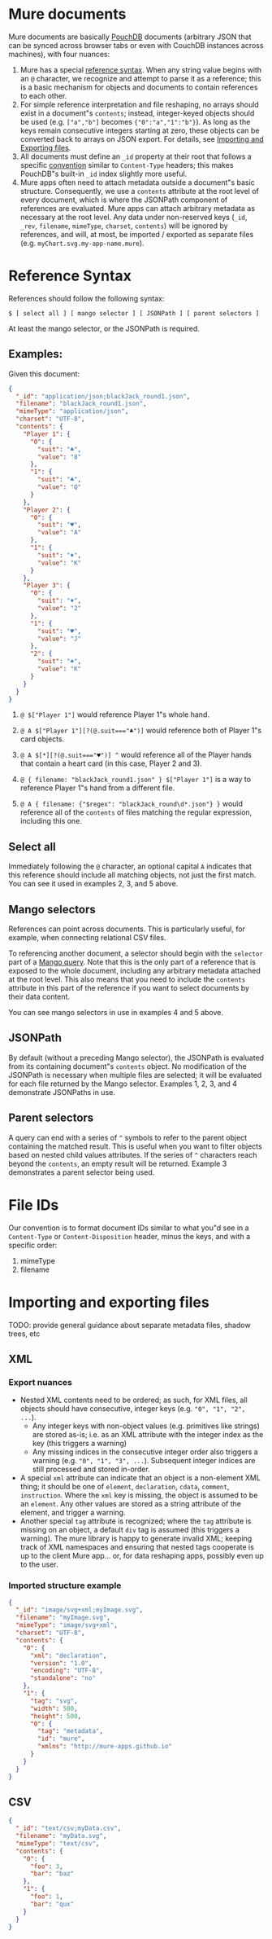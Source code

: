 # Mure documents
Mure documents are basically [PouchDB](https://pouchdb.com/) documents (arbitrary JSON that can be synced across browser tabs or even with CouchDB instances across machines), with four nuances:
1. Mure has a special [reference syntax](#reference-syntax). When any string value begins with an `@` character, we recognize and attempt to parse it as a reference; this is a basic mechanism for objects and documents to contain references to each other.
2. For simple reference interpretation and file reshaping, no arrays should exist in a document"s `contents`; instead, integer-keyed objects should be used (e.g. `["a","b"]` becomes `{"0":"a","1":"b"}`). As long as the keys remain consecutive integers starting at zero, these objects can be converted back to arrays on JSON export. For details, see [Importing and Exporting files](#importing-and-exporting-files).
3. All documents must define an `_id` property at their root that follows a specific [convention](#file-ids) similar to `Content-Type` headers; this makes PouchDB"s built-in `_id` index slightly more useful.
4. Mure apps often need to attach metadata outside a document"s basic structure. Consequently, we use a `contents` attribute at the root level of every document, which is where the JSONPath component of references are evaluated. Mure apps can attach arbitrary metadata as necessary at the root level. Any data under non-reserved keys (`_id`, `_rev`, `filename`, `mimeType`, `charset`, `contents`) will be ignored by references, and will, at most, be imported / exported as separate files (e.g. `myChart.svg.my-app-name.mure`).

# Reference Syntax
References should follow the following syntax:

`$ [ select all ] [ mango selector ] [ JSONPath ] [ parent selectors ]`

At least the mango selector, or the JSONPath is required.

## Examples:
Given this document:

```json
{
  "_id": "application/json;blackJack_round1.json",
  "filename": "blackJack_round1.json",
  "mimeType": "application/json",
  "charset": "UTF-8",
  "contents": {
    "Player 1": {
      "0": {
        "suit": "♣",
        "value": "8"
      },
      "1": {
        "suit": "♣",
        "value": "Q"
      }
    },
    "Player 2": {
      "0": {
        "suit": "♥",
        "value": "A"
      },
      "1": {
        "suit": "♦",
        "value": "K"
      }
    },
    "Player 3": {
      "0": {
        "suit": "♦",
        "value": "2"
      },
      "1": {
        "suit": "♥",
        "value": "J"
      },
      "2": {
        "suit": "♠",
        "value": "K"
      }
    }
  }
}
```

1. `@ $["Player 1"]` would reference Player 1"s whole hand.

2. `@ A $["Player 1"][?(@.suit==="♣")]` would reference both of Player 1"s card objects.

3. `@ A $[*][?(@.suit==="♥")] ^` would reference all of the Player hands that contain a heart card (in this case, Player 2 and 3).

4. `@ { filename: "blackJack_round1.json" } $["Player 1"]` is a way to reference Player 1"s hand from a different file.

5. `@ A { filename: {"$regex": "blackJack_round\d*.json"} }` would reference all of the `contents` of files matching the regular expression, including this one.

## Select all
Immediately following the `@` character, an optional capital `A` indicates that this reference should include all matching objects, not just the first match. You can see it used in examples 2, 3, and 5 above.

## Mango selectors
References can point across documents. This is particularly useful, for example, when connecting relational CSV files.

To referencing another document, a selector should begin with the `selector` part of a [Mango query](https://pouchdb.com/guides/mango-queries.html). Note that this is the only part of a reference that is exposed to the whole document, including any arbitrary metadata attached at the root level. This also means that you need to include the `contents` attribute in this part of the reference if you want to select documents by their data content.

You can see mango selectors in use in examples 4 and 5 above.

## JSONPath
By default (without a preceding Mango selector), the JSONPath is evaluated from its containing document"s `contents` object. No modification of the JSONPath is necessary when multiple files are selected; it will be evaluated for each file returned by the Mango selector. Examples 1, 2, 3, and 4 demonstrate JSONPaths in use.

## Parent selectors
A query can end with a series of `^` symbols to refer to the parent object containing the matched result. This is useful when you want to filter objects based on nested child values attributes. If the series of `^` characters reach beyond the `contents`, an empty result will be returned. Example 3 demonstrates a parent selector being used.

# File IDs
Our convention is to format document IDs similar to what you"d see in a `Content-Type` or `Content-Disposition` header, minus the keys, and with a specific order:
  1. mimeType
  2. filename

# Importing and exporting files
TODO: provide general guidance about separate metadata files, shadow trees, etc

## XML
### Export nuances
- Nested XML contents need to be ordered; as such, for XML files, all objects should have consecutive, integer keys (e.g. `"0", "1", "2", ...`).
  - Any integer keys with non-object values (e.g. primitives like strings) are stored as-is; i.e. as an XML attribute with the integer index as the key (this triggers a warning)
  - Any missing indices in the consecutive integer order also triggers a warning (e.g. `"0", "1", "3", ...`). Subsequent integer indices are still processed and stored in-order.
- A special `xml` attribute can indicate that an object is a non-element XML thing; it should be one of `element`, `declaration`, `cdata`, `comment`, `instruction`. Where the `xml` key is missing, the object is assumed to be an `element`. Any other values are stored as a string attribute of the element, and trigger a warning.
- Another special `tag` attribute is recognized; where the `tag` attribute is missing on an object, a default `div` tag is assumed (this triggers a warning). The mure library is happy to generate invalid XML; keeping track of XML namespaces and ensuring that nested tags cooperate is up to the client Mure app... or, for data reshaping apps, possibly even up to the user.

### Imported structure example
```json
{
  "_id": "image/svg+xml;myImage.svg",
  "filename": "myImage.svg",
  "mimeType": "image/svg+xml",
  "charset": "UTF-8",
  "contents": {
    "0": {
      "xml": "declaration",
      "version": "1.0",
      "encoding": "UTF-8",
      "standalone": "no"
    },
    "1": {
      "tag": "svg",
      "width": 500,
      "height": 500,
      "0": {
        "tag": "metadata",
        "id": "mure",
        "xmlns": "http://mure-apps.github.io"
      }
    }
  }
}
```

## CSV
```json
{
  "_id": "text/csv;myData.csv",
  "filename": "myData.svg",
  "mimeType": "text/csv",
  "contents": {
    "0": {
      "foo": 3,
      "bar": "baz"
    },
    "1": {
      "foo": 1,
      "bar": "qux"
    }
  }
}
```

